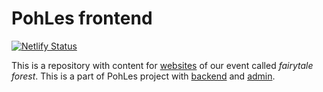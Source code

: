 # PohLes frontend
[![Netlify Status](https://api.netlify.com/api/v1/badges/bafe97ed-08bd-4c8b-8f15-43b69682b50c/deploy-status)](https://app.netlify.com/sites/pohles/deploys)

This is a repository with content for [websites](https://pohles.rudickamladez.cz) of our event called *fairytale forest*.
This is a part of PohLes project with [backend](https://github.com/hodyrc/pohles-backend/) and [admin](https://github.com/hodyrc/pohles-admin/).
